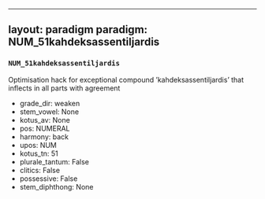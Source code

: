 
---
layout: paradigm
paradigm: NUM_51kahdeksassentiljardis
---
### ` NUM_51kahdeksassentiljardis `

Optimisation hack for exceptional compound ’kahdeksassentiljardis’ that inflects in all parts with agreement
* grade_dir: weaken
* stem_vowel: None
* kotus_av: None
* pos: NUMERAL
* harmony: back
* upos: NUM
* kotus_tn: 51
* plurale_tantum: False
* clitics: False
* possessive: False
* stem_diphthong: None
